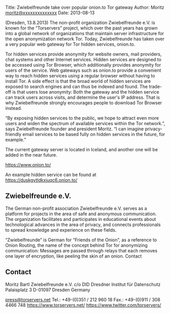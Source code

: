 Title:  Zwiebelfreunde take over popular onion.to Tor gateway
Author: Moritz <moritz@xxxxxxxxxxxxxx>
Date: 2013-08-13

(Dresden, 13.8.2013) The non-profit organization Zwiebelfreunde e.V. is
known for the “Torservers” project, which over the past years has grown
into a global network of organizations that maintain server
infrastructure for the open anonymization network Tor. Today,
Zwiebelfreunde has taken over a very popular web gateway for Tor hidden
services, onion.to.

Tor hidden services provide anonymity for website owners, mail
providers, chat systems and other Internet services. Hidden services are
designed to be accessed using Tor Browser, which additionally provides
anonymity for users of the service. Web gateways such as onion.to
provide a convenient way to reach hidden services using a regular
browser without having to install Tor. A side effect is that the broad
world of hidden services are exposed to search engines and can thus be
indexed and found. The trade-off is that users lose anonymity: Both the
gateway and the hidden service can track users across visits, and
determine the user's IP address. That is why Zwiebelfreunde strongly
encourages people to download Tor Browser instead.

“By exposing hidden services to the public, we hope to attract even more
users and widen the spectrum of available services within the Tor
network.”, says Zwiebelfreunde founder and president Moritz. “I
can imagine privacy-friendly email services to be based fully on hidden
services in the future, for example.”

The current gateway server is located in Iceland, and another one will
be added in the near future.

https://www.onion.to/

An example hidden service can be found at https://duskgytldkxiuqc6.onion.to/

## Zwiebelfreunde e.V.

The German non-profit association Zwiebelfreunde e.V. serves as a
platform for projects in the area of safe and anonymous communication.
The organization facilitates and participates in educational events
about technological advances in the area of privacy, and connects
professionals to spread knowledge and experience on these fields.

“Zwiebelfreunde” is German for “Friends of the Onion”, as a reference to
Onion Routing, the name of the concept behind Tor for anonymizing
communication: Messages are passed through relays that each removes one
layer of encryption, like peeling the skin of an onion.
Contact

## Contact

Moritz Bartl
Zwiebelfreunde e.V.
c/o DID Dresdner Institut für Datenschutz
Palaisplatz 3
D-01097 Dresden
Germany

press@torservers.net
Tel.: +49-(0)351 / 212 960 18
Fax.: +49-(0)911 / 308 4466 748
https://www.torservers.net/
https://www.twitter.com/torservers/
